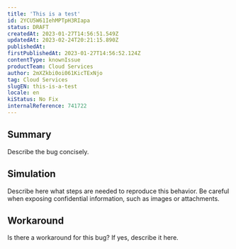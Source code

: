 ```yaml
---
title: 'This is a test'
id: 2YCU5W61IehMPTpH3RIapa
status: DRAFT
createdAt: 2023-01-27T14:56:51.549Z
updatedAt: 2023-02-24T20:21:15.890Z
publishedAt: 
firstPublishedAt: 2023-01-27T14:56:52.124Z
contentType: knownIssue
productTeam: Cloud Services
author: 2mXZkbi0oi061KicTExNjo
tag: Cloud Services
slugEN: this-is-a-test
locale: en
kiStatus: No Fix
internalReference: 741722
---
```


## Summary


Describe the bug concisely.


##

## Simulation


Describe here what steps are needed to reproduce this behavior.
Be careful when exposing confidential information, such as images or attachments.


##

## Workaround


Is there a workaround for this bug? If yes, describe it here.





